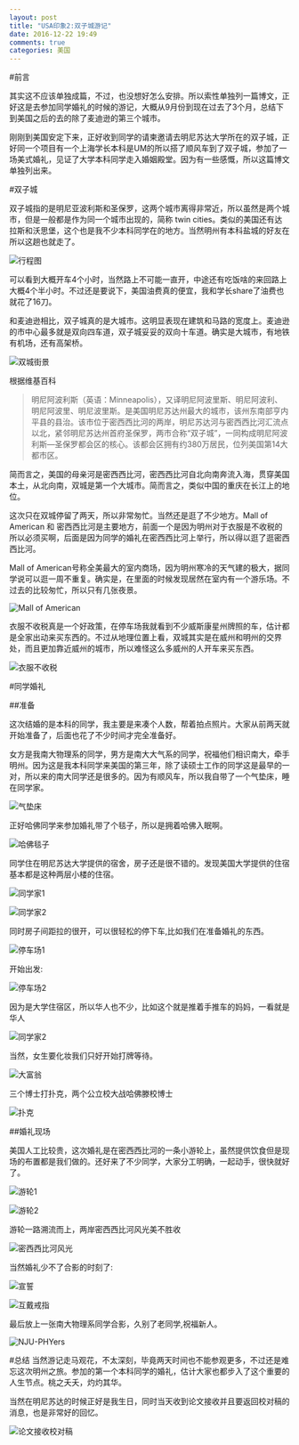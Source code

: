 ```yaml
---
layout: post
title: "USA印象2:双子城游记"
date: 2016-12-22 19:49
comments: true
categories: 美国
---
```


#前言

其实这不应该单独成篇，不过，也没想好怎么安排。所以索性单独列一篇博文，正好这是去参加同学婚礼的时候的游记，大概从9月份到现在过去了3个月，总结下到美国之后的去的除了麦迪逊的第三个城市。

刚刚到美国安定下来，正好收到同学的请柬邀请去明尼苏达大学所在的双子城，正好同一个项目有一个上海学长本科是UM的所以搭了顺风车到了双子城，参加了一场美式婚礼，见证了大学本科同学走入婚姻殿堂。因为有一些感慨，所以这篇博文单独列出来。

<!--more-->

#双子城

双子城指的是明尼亚波利斯和圣保罗，这两个城市离得非常近，所以虽然是两个城市，但是一般都是作为同一个城市出现的，简称 twin cities。类似的美国还有达拉斯和沃思堡，这个也是我不少本科同学在的地方。当然明州有本科盐城的好友在所以这趟也就走了。

![行程图](/images/twincities/y1.png) 

可以看到大概开车4个小时，当然路上不可能一直开，中途还有吃饭啥的来回路上大概4个半小时。不过还是要说下，美国油费真的便宜，我和学长share了油费也就花了16刀。

和麦迪逊相比，双子城真的是大城市。这明显表现在建筑和马路的宽度上。麦迪逊的市中心最多就是双向四车道，双子城妥妥的双向十车道。确实是大城市，有地铁有机场，还有高架桥。

![双城街景](/images/twincities/t2.jpg) 

根据维基百科

> 明尼阿波利斯（英语：Minneapolis），又译明尼阿波里斯、明尼阿波利、明尼阿波里、明尼波里斯。是美国明尼苏达州最大的城市，该州东南部亨内平县的县治。该市位于密西西比河的两岸，明尼苏达河与密西西比河汇流点以北，紧邻明尼苏达州首府圣保罗，两市合称“双子城”，一同构成明尼阿波利斯—圣保罗都会区的核心。该都会区拥有约380万居民，位列美国第14大都市区。

简而言之，美国的母亲河是密西西比河，密西西比河自北向南奔流入海，贯穿美国本土，从北向南，双城是第一个大城市。简而言之，类似中国的重庆在长江上的地位。

这次只在双城停留了两天，所以非常匆忙。当然还是逛了不少地方。Mall of American 和 密西西比河是主要地方，前面一个是因为明州对于衣服是不收税的所以必须买啊，后面是因为同学的婚礼在密西西比河上举行，所以得以逛了逛密西西比河。

Mall of American号称全美最大的室内商场，因为明州寒冷的天气建的极大，据同学说可以逛一周不重复。确实是，在里面的时候发现居然在室内有一个游乐场。不过去的比较匆忙，所以只有几张夜景。

![Mall of American](/images/twincities/t4.jpg) 

衣服不收税真是一个好政策，在停车场我就看到不少威斯康星州牌照的车，估计都是全家出动来买东西的。不过从地理位置上看，双城其实是在威州和明州的交界处，而且更加靠近威州的城市，所以难怪这么多威州的人开车来买东西。

![衣服不收税](/images/twincities/t3.jpg) 

#同学婚礼

##准备

这次结婚的是本科的同学，我主要是来凑个人数，帮着拍点照片。大家从前两天就开始准备了，后面也花了不少时间才完全准备好。

女方是我南大物理系的同学，男方是南大大气系的同学，祝福他们相识南大，牵手明州。因为这是我本科同学来美国的第三年，除了读硕士工作的同学这是最早的一对，所以来的南大同学还是很多的。因为有顺风车，所以我自带了一个气垫床，睡在同学家。

![气垫床](/images/twincities/p1.jpg) 

正好哈佛同学来参加婚礼带了个毯子，所以是拥着哈佛入眠啊。

![哈佛毯子](/images/twincities/p2.jpg) 

同学住在明尼苏达大学提供的宿舍，房子还是很不错的。发现美国大学提供的住宿基本都是这种两层小楼的住宿。

![同学家1](/images/twincities/h1.jpg) 

![同学家2](/images/twincities/h3.jpg) 

同时房子间距拉的很开，可以很轻松的停下车,比如我们在准备婚礼的东西。

![停车场1](/images/twincities/h7.jpg) 

开始出发:

![停车场2](/images/twincities/h6.jpg) 

因为是大学住宿区，所以华人也不少，比如这个就是推着手推车的妈妈，一看就是华人

![同学家2](/images/twincities/h2.jpg) 

当然，女生要化妆我们只好开始打牌等待。

![大富翁](/images/twincities/h4.jpg)

三个博士打扑克，两个公立校大战哈佛滕校博士

![扑克](/images/twincities/h5.jpg)

##婚礼现场

美国人工比较贵，这次婚礼是在密西西比河的一条小游轮上，虽然提供饮食但是现场的布置都是我们做的。还好来了不少同学，大家分工明确，一起动手，很快就好了。

![游轮1](/images/twincities/a1.jpg)

![游轮2](/images/twincities/a2.jpg)

游轮一路溯流而上，两岸密西西比河风光美不胜收

![密西西比河风光](/images/twincities/m1.jpg)

当然婚礼少不了合影的时刻了:

![宣誓](/images/twincities/u1.jpg)

![互戴戒指](/images/twincities/u2.jpg)

最后放上一张南大物理系同学合影，久别了老同学,祝福新人。

![NJU-PHYers](/images/twincities/u3.jpg)

#总结
当然游记走马观花，不太深刻，毕竟两天时间也不能参观更多，不过还是难忘这次明州之旅。参加的第一个本科同学的婚礼，估计大家也都步入了这个重要的人生节点。桃之夭夭，灼灼其华。

当然在明尼苏达的时候正好是我生日，同时当天收到论文接收并且要返回校对稿的消息，也是非常好的回忆。

![论文接收校对稿](/images/twincities/nn1.jpg)

